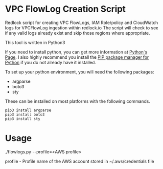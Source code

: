# VPC FlowLog Creation Script

Redlock script for creating VPC FlowLogs, IAM Role/policy and CloudWatch logs for VPCFlowLog ingestion within redlock.io
The script will check to see if any valid logs already exist and skip those regions where appropriate.

This tool is written in Python3

If you need to install python, you can get more information at [Python's Page](https://www.python.org/).  I also highly recommend you install the [PIP package manager for Python](https://pypi.python.org/pypi/pip) if you do not already have it installed.

To set up your python environment, you will need the following packages:
- argparse
- boto3
- sty

These can be installed on most platforms with the following commands.

``` 
pip3 install argparse
pip3 install boto3
pip3 install sty
```


# Usage

./flowlogs.py --profile=\<AWS profile\>

   profile  - Profile name of the AWS account stored in ~/.aws/credentials file
